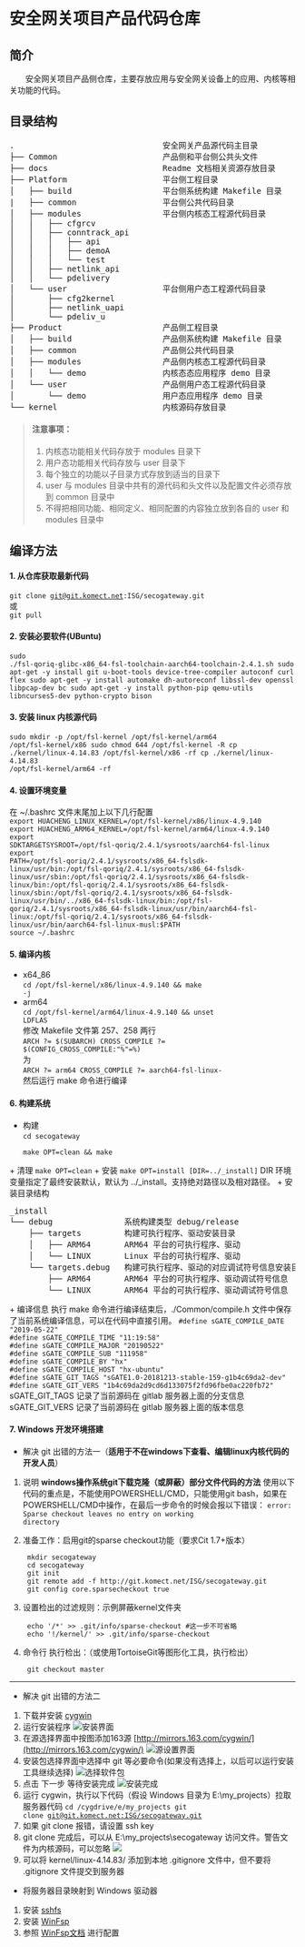 # **安全网关项目产品代码仓库**
## **简介**
&emsp;&emsp;安全网关项目产品侧仓库，主要存放应用与安全网关设备上的应用、内核等相关功能的代码。
##  **目录结构**    
<pre>
.                               安全网关产品源代码主目录
├── Common                      产品侧和平台侧公共头文件
├── docs                        Readme 文档相关资源存放目录
├── Platform                    平台侧工程目录
│   ├── build                   平台侧系统构建 Makefile 目录
|   ├── common                  平台侧公共代码目录
│   ├── modules                 平台侧内核态工程源代码目录
│   │   ├── cfgrcv
│   │   ├── conntrack_api
│   │   │   ├── api
│   │   │   ├── demoA
│   │   │   └── test
│   │   ├── netlink_api
│   │   └── pdelivery
│   └── user                    平台侧用户态工程源代码目录
│       ├── cfg2kernel
│       ├── netlink_uapi
│       └── pdeliv_u
├── Product                     产品侧工程目录
│   ├── build                   产品侧系统构建 Makefile 目录
│   ├── common                  产品侧公共代码目录
│   ├── modules                 产品侧内核态工程源代码目录
│   │   └── demo                内核态态应用程序 demo 目录
│   └── user                    产品侧用户态工程源代码目录
│       └── demo                用户态应用程序 demo 目录
└── kernel                      内核源码存放目录
</pre>
	
>#### **注意事项：**
>1. 内核态功能相关代码存放于 modules 目录下  
>2. 用户态功能相关代码存放与 user 目录下
>3. 每个独立的功能以子目录方式存放到适当的目录下
>4. user 与 modules 目录中共有的源代码和头文件以及配置文件必须存放到 common 目录中 
>5. 不得把相同功能、相同定义、相同配置的内容独立放到各自的 user 和 modules 目录中

## **编译方法**
#### 1. 从仓库获取最新代码  
<code>git clone git@git.komect.net:ISG/secogateway.git</code>  
或  
<code>git pull</code>  

#### 2. 安装必要软件(UBuntu)  
<code>sudo ./fsl-qoriq-glibc-x86_64-fsl-toolchain-aarch64-toolchain-2.4.1.sh
sudo apt-get -y install git u-boot-tools device-tree-compiler autoconf curl flex 
sudo apt-get -y install automake dh-autoreconf libssl-dev openssl libpcap-dev bc
sudo apt-get -y install python-pip qemu-utils libncurses5-dev python-crypto bison
</code>  

#### 3. 安装 linux 内核源代码  
<code>sudo mkdir -p /opt/fsl-kernel /opt/fsl-kernel/arm64 /opt/fsl-kernel/x86
sudo chmod 644 /opt/fsl-kernel -R
cp ./kernel/linux-4.14.83 /opt/fsl-kernel/x86 -rf
cp ./kernel/linux-4.14.83 /opt/fsl-kernel/arm64 -rf
</code>  

#### 4. 设置环境变量  
在 ~/.bashrc 文件末尾加上以下几行配置  
<code>export HUACHENG_LINUX_KERNEL=/opt/fsl-kernel/x86/linux-4.9.140
export HUACHENG_ARM64_KERNEL=/opt/fsl-kernel/arm64/linux-4.9.140
export SDKTARGETSYSROOT=/opt/fsl-qoriq/2.4.1/sysroots/aarch64-fsl-linux
export PATH=/opt/fsl-qoriq/2.4.1/sysroots/x86_64-fslsdk-linux/usr/bin:/opt/fsl-qoriq/2.4.1/sysroots/x86_64-fslsdk-linux/usr/sbin:/opt/fsl-qoriq/2.4.1/sysroots/x86_64-fslsdk-linux/bin:/opt/fsl-qoriq/2.4.1/sysroots/x86_64-fslsdk-linux/sbin:/opt/fsl-qoriq/2.4.1/sysroots/x86_64-fslsdk-linux/usr/bin/../x86_64-fslsdk-linux/bin:/opt/fsl-qoriq/2.4.1/sysroots/x86_64-fslsdk-linux/usr/bin/aarch64-fsl-linux:/opt/fsl-qoriq/2.4.1/sysroots/x86_64-fslsdk-linux/usr/bin/aarch64-fsl-linux-musl:$PATH
source ~/.bashrc
</code>

#### 5. 编译内核  
+ x64_86  
<code>cd /opt/fsl-kernel/x86/linux-4.9.140 && make -j</code>
+ arm64  
<code>cd /opt/fsl-kernel/arm64/linux-4.9.140 && unset LDFLAS</code>		
修改 Makefile 文件第 257、258 两行  
<code>ARCH ?= $(SUBARCH)
CROSS_COMPILE ?= $(CONFIG_CROSS_COMPILE:"%"=%)</code>  
为  
<code>ARCH ?= arm64
CROSS_COMPILE ?= aarch64-fsl-linux-</code>  
然后运行 make 命令进行编译

#### 6. 构建系统
+ 构建  
<code>cd secogateway  
make OPT=clean && make</code>
</code>    
+ 清理  
<code>make OPT=clean</code>
+ 安装  
<code>make OPT=install [DIR=../_install]</code>  
DIR 环境变量指定了最终安装默认，默认为 ../_install。支持绝对路径以及相对路径。
+ 安装目录结构  
<pre>
_install
└── debug               系统构建类型 debug/release
    ├── targets         构建可执行程序、驱动安装目录
    │   ├── ARM64       ARM64 平台的可执行程序、驱动
    │   └── LINUX       Linux 平台的可执行程序、驱动
    └── targets.debug   构建可执行程序、驱动的对应调试符号信息安装目录
        ├── ARM64       ARM64 平台的可执行程序、驱动调试符号信息
        └── LINUX       ARM64 平台的可执行程序、驱动调试符号信息
</pre>
+ 编译信息  
执行 make 命令进行编译结束后，./Common/compile.h 文件中保存了当前系统编译信息，可以在代码中直接引用。  
<code>#define sGATE_COMPILE_DATE "2019-05-22"
#define sGATE_COMPILE_TIME "11:19:58"
#define sGATE_COMPILE_MAJOR "20190522"
#define sGATE_COMPILE_SUB "111958"
#define sGATE_COMPILE_BY "hx"
#define sGATE_COMPILE_HOST "hx-ubuntu"
#define sGATE_GIT_TAGS "sGATE1.0-20181213-stable-159-g1b4c69da2-dev"
#define sGATE_GIT_VERS "1b4c69da2d9cd6d133075f2fd96fbe0ac220fb72"
</code>  
sGATE_GIT_TAGS 记录了当前源码在 gitlab 服务器上面的分支信息  
sGATE_GIT_VERS 记录了当前源码在 gitlab 服务器上面的版本信息  

#### 7. Windows 开发环境搭建

+ 解决 git 出错的方法一（**适用于不在windows下查看、编辑linux内核代码的开发人员**）
1. 说明
     **windows操作系统git下载克隆（或屏蔽）部分文件代码的方法** 
    使用以下代码的重点是，不能使用POWERSHELL/CMD，只能使用git bash，如果在POWERSHELL/CMD中操作，在最后一步命令的时候会报以下错误：
        <code>error: Sparse checkout leaves no entry on working directory</code>
2. 准备工作：启用git的sparse checkout功能（要求Cit 1.7+版本）
    
        mkdir secogateway
        cd secogateway
        git init
        git remote add -f http://git.komect.net/ISG/secogateway.git
        git config core.sparsecheckout true
3. 设置检出的过滤规则：示例屏蔽kernel文件夹
    
        echo '/*' >> .git/info/sparse-checkout #这一步不可省略
        echo '!/kernel/' >> .git/info/sparse-checkout
4. 命令行 执行检出：（或使用TortoiseGit等图形化工具，执行检出）
    
        git checkout master
------------
+ 解决 git 出错的方法二
1. 下载并安装 [cygwin](http://cygwin.com/install.html)  
2. 运行安装程序 ![安装界面](./docs/img/1.PNG)
3. 在源选择界面中按图添加163源 [http://mirrors.163.com/cygwin/](http://mirrors.163.com/cygwin/) ![源设置界面](./docs/img/6.PNG)
4. 安装包选择界面中选择中 git 等必要命令(如果没有选择上，以后可以运行安装工具继续选择) ![选择软件包](./docs/img/7.PNG)
5. 点击 下一步 等待安装完成 ![安装完成](./docs/img/10.PNG)
6. 运行 cygwin，执行以下代码（假设 Windows 目录为 E:\my_projects）拉取服务器代码
<code>cd /cygdrive/e/my_projects
git clone [git@git.komect.net:ISG/secogateway.git](http://git.komect.net/ISG/secogateway)</code>
7. 如果 git clone 报错，请设置 ssh key
8. git clone 完成后，可以从 E:\my_projects\secogateway 访问文件。警告文件为内核源码，可以忽略 ![](./docs/img/A1.PNG)
9. 可以将 kernel/linux-4.14.83/ 添加到本地 .gitignore 文件中，但不要将 .gitignore 文件提交到服务器

+ 将服务器目录映射到 Windows 驱动器
1. 安装 [sshfs](https://github.com/billziss-gh/sshfs-win)
2. 安装 [WinFsp](http://www.secfs.net/winfsp/)
3. 参照 [WinFsp文档](http://www.secfs.net/winfsp/) 进行配置
